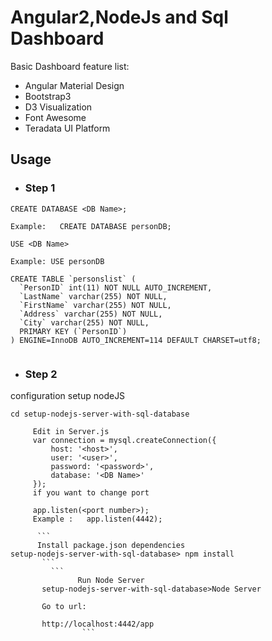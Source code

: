 # Angular2,NodeJs and Sql Dashboard

Basic Dashboard feature list:

 * Angular Material Design
 * Bootstrap3
 * D3 Visualization
 * Font Awesome
 * Teradata UI Platform

 ## Usage

  * ### Step 1
  ```
  CREATE DATABASE <DB Name>;

  Example:   CREATE DATABASE personDB;

  USE <DB Name>

  Example: USE personDB

  CREATE TABLE `personslist` (
    `PersonID` int(11) NOT NULL AUTO_INCREMENT,
    `LastName` varchar(255) NOT NULL,
    `FirstName` varchar(255) NOT NULL,
    `Address` varchar(255) NOT NULL,
    `City` varchar(255) NOT NULL,
    PRIMARY KEY (`PersonID`)
  ) ENGINE=InnoDB AUTO_INCREMENT=114 DEFAULT CHARSET=utf8;


  ```
* ### Step 2
 configuration setup nodeJS
 ```
 cd setup-nodejs-server-with-sql-database
 ```
  ```
       Edit in Server.js
       var connection = mysql.createConnection({
           host: '<host>',
           user: '<user>',
           password: '<password>',
           database: '<DB Name>'
       });
       if you want to change port

       app.listen(<port number>);
       Example :   app.listen(4442);

        ```
        Install package.json dependencies
setup-nodejs-server-with-sql-database> npm install
         ```
           ```
                 Run Node Server
         setup-nodejs-server-with-sql-database>Node Server

         Go to url:

         http://localhost:4442/app
                  ```